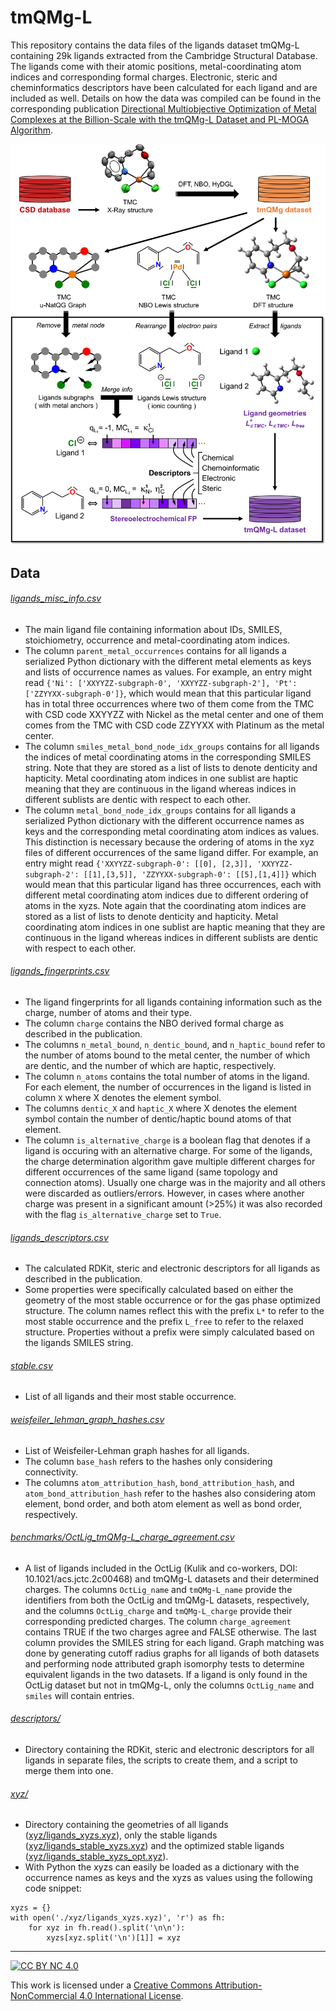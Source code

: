 
# tmQMg-L

This repository contains the data files of the ligands dataset tmQMg-L containing 29k ligands extracted from the Cambridge Structural Database. The ligands come with their atomic positions, metal-coordinating atom indices and corresponding formal charges. Electronic, steric and cheminformatics descriptors have been calculated for each ligand and are included as well. Details on how the data was compiled can be found in the corresponding publication [Directional Multiobjective Optimization of Metal Complexes at the Billion-Scale with the tmQMg-L Dataset and PL-MOGA Algorithm](https://chemrxiv.org/engage/chemrxiv/article-details/651051d4ed7d0eccc32252ea).

![tmQMg-L_Figure](tmQMg-L.png)

## Data

###### [ligands_misc_info.csv](ligands_misc_info.csv)
- The main ligand file containing information about IDs, SMILES, stoichiometry, occurrence and metal-coordinating atom indices.
- The column `parent_metal_occurrences` contains for all ligands a serialized Python dictionary with the different metal elements as keys and lists of occurrence names as values. For example, an entry might read ```{'Ni': ['XXYYZZ-subgraph-0', 'XXYYZZ-subgraph-2'], 'Pt': ['ZZYYXX-subgraph-0']}```, which would mean that this particular ligand has in total three occurrences where two of them come from the TMC with CSD code XXYYZZ with Nickel as the metal center and one of them comes from the TMC with CSD code ZZYYXX with Platinum as the metal center.
- The column `smiles_metal_bond_node_idx_groups` contains for all ligands the indices of metal coordinating atoms in the corresponding SMILES string. Note that they are stored as a list of lists to denote denticity and hapticity. Metal coordinating atom indices in one sublist are haptic meaning that they are continuous in the ligand whereas indices in different sublists are dentic with respect to each other.
- The column `metal_bond_node_idx_groups` contains for all ligands a serialized Python dictionary with the different occurrence names as keys and the corresponding metal coordinating atom indices as values. This distinction is necessary because the ordering of atoms in the xyz files of different occurrences of the same ligand differ. For example, an entry might read ```{'XXYYZZ-subgraph-0': [[0], [2,3]], 'XXYYZZ-subgraph-2': [[1],[3,5]], 'ZZYYXX-subgraph-0': [[5],[1,4]]}``` which would mean that this particular ligand has three occurrences, each with different metal coordinating atom indices due to different ordering of atoms in the xyzs. Note again that the coordinating atom indices are stored as a list of lists to denote denticity and hapticity. Metal coordinating atom indices in one sublist are haptic meaning that they are continuous in the ligand whereas indices in different sublists are dentic with respect to each other.

###### [ligands_fingerprints.csv](ligands_fingerprints.csv)
- The ligand fingerprints for all ligands containing information such as the charge, number of atoms and their type.
- The column `charge` contains the NBO derived formal charge as described in the publication.
- The columns `n_metal_bound`, `n_dentic_bound`, and `n_haptic_bound` refer to the number of atoms bound to the metal center, the number of which are dentic, and the number of which are haptic, respectively.
- The column `n_atoms` contains the total number of atoms in the ligand. For each element, the number of occurrences in the ligand is listed in column `X` where X denotes the element symbol.
- The columns `dentic_X` and `haptic_X` where X denotes the element symbol contain the number of dentic/haptic bound atoms of that element.
- The column `is_alternative_charge` is a boolean flag that denotes if a ligand is occuring with an alternative charge. For some of the ligands, the charge determination algorithm gave multiple different charges for different occurrences of the same ligand (same topology and connection atoms). Usually one charge was in the majority and all others were discarded as outliers/errors. However, in cases where another charge was present in a significant amount (>25%) it was also recorded with the flag `is_alternative_charge` set to `True`.

###### [ligands_descriptors.csv](ligands_descriptors.csv)
- The calculated RDKit, steric and electronic descriptors for all ligands as described in the publication.
- Some properties were specifically calculated based on either the geometry of the most stable occurrence or for the gas phase optimized structure. The column names reflect this with the prefix `L*` to refer to the most stable occurrence and the prefix `L_free` to refer to the relaxed structure. Properties without a prefix were simply calculated based on the ligands SMILES string.

###### [stable.csv](stable.csv)
- List of all ligands and their most stable occurrence.

###### [weisfeiler_lehman_graph_hashes.csv](weisfeiler_lehman_graph_hashes.csv)
- List of Weisfeiler-Lehman graph hashes for all ligands.
- The column `base_hash` refers to the hashes only considering connectivity.
- The columns `atom_attribution_hash`, `bond_attribution_hash`, and `atom_bond_attribution_hash` refer to the hashes also considering atom element, bond order, and both atom element as well as bond order, respectively.

###### [benchmarks/OctLig_tmQMg-L_charge_agreement.csv](benchmarks/OctLig_tmQMg-L_charge_agreement.csv)
- A list of ligands included in the OctLig (Kulik and co-workers, DOI: 10.1021/acs.jctc.2c00468) and tmQMg-L datasets and their determined charges. The columns `OctLig_name` and `tmQMg-L_name` provide the identifiers from both the OctLig and tmQMg-L datasets, respectively, and the columns `OctLig_charge` and `tmQMg-L_charge` provide their corresponding predicted charges. The column `charge_agreement` contains TRUE if the two charges agree and FALSE otherwise. The last column provides the SMILES string for each ligand. Graph matching was done by generating cutoff radius graphs for all ligands of both datasets and performing node attributed graph isomorphy tests to determine equivalent ligands in the two datasets. If a ligand is only found in the OctLig dataset but not in tmQMg-L, only the columns `OctLig_name` and `smiles` will contain entries.

###### [descriptors/](descriptors/)
- Directory containing the RDKit, steric and electronic descriptors for all ligands in separate files, the scripts to create them, and a script to merge them into one.

###### [xyz/](xyz/)
- Directory containing the geometries of all ligands ([xyz/ligands_xyzs.xyz](xyz/ligands_xyzs.xyz)), only the stable ligands ([xyz/ligands_stable_xyzs.xyz](xyz/ligands_stable_xyzs.xyz)) and the optimized stable ligands ([xyz/ligands_stable_xyzs_opt.xyz](xyz/ligands_stable_xyzs_opt.xyz)).
- With Python the xyzs can easily be loaded as a dictionary with the occurrence names as keys and the xyzs as values using the following code snippet:
```
xyzs = {}
with open('./xyz/ligands_xyzs.xyz)', 'r') as fh:
	for xyz in fh.read().split('\n\n'):
		xyzs[xyz.split('\n')[1]] = xyz
```
---

[![CC BY NC 4.0][cc-by-nc-image]][cc-by-nc]

This work is licensed under a
[Creative Commons Attribution-NonCommercial 4.0 International License][cc-by-nc].

[cc-by-nc]: http://creativecommons.org/licenses/by-nc/4.0/
[cc-by-nc-image]: https://i.creativecommons.org/l/by-nc/4.0/88x31.png
